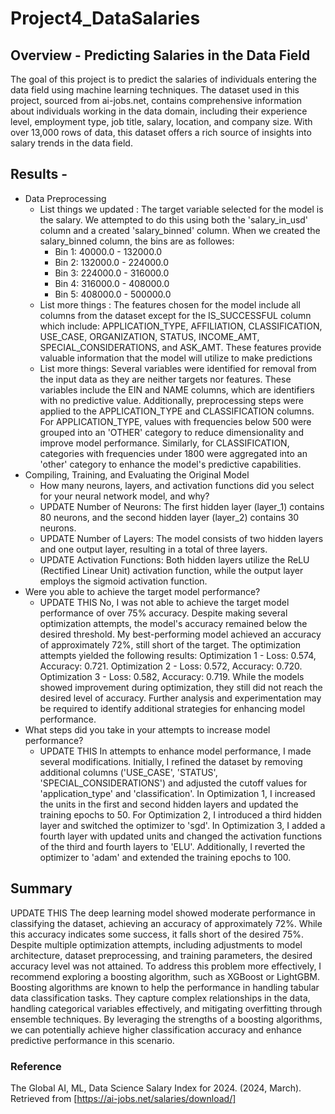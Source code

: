 # Project4_DataSalaries
## Overview - Predicting Salaries in the Data Field
The goal of this project is to predict the salaries of individuals entering the data field using machine learning techniques. The dataset used in this project, sourced from ai-jobs.net, contains comprehensive information about individuals working in the data domain, including their experience level, employment type, job title, salary, location, and company size. With over 13,000 rows of data, this dataset offers a rich source of insights into salary trends in the data field.

## Results - 
* Data Preprocessing
  * List things we updated : The target variable selected for the model is the salary. We attempted to do this using both the 'salary_in_usd' column and a created 'salary_binned' column. When we created the salary_binned column, the bins are as followes:
    * Bin 1: 40000.0 - 132000.0
    * Bin 2: 132000.0 - 224000.0
    * Bin 3: 224000.0 - 316000.0
    * Bin 4: 316000.0 - 408000.0
    * Bin 5: 408000.0 - 500000.0
  * List more things : The features chosen for the model include all columns from the dataset except for the IS_SUCCESSFUL column which include:  APPLICATION_TYPE, AFFILIATION, CLASSIFICATION, USE_CASE, ORGANIZATION, STATUS, INCOME_AMT, SPECIAL_CONSIDERATIONS, and ASK_AMT. These features provide valuable information that the model will utilize to make predictions
  * List more things: Several variables were identified for removal from the input data as they are neither targets nor features. These variables include the EIN and NAME columns, which are identifiers with no predictive value. Additionally, preprocessing steps were applied to the APPLICATION_TYPE and CLASSIFICATION columns. For APPLICATION_TYPE, values with frequencies below 500 were grouped into an 'OTHER' category to reduce dimensionality and improve model performance. Similarly, for CLASSIFICATION, categories with frequencies under 1800 were aggregated into an 'other' category to enhance the model's predictive capabilities.
* Compiling, Training, and Evaluating the Original Model
  * How many neurons, layers, and activation functions did you select for your neural network model, and why?
   * UPDATE Number of Neurons: The first hidden layer (layer_1) contains 80 neurons, and the second hidden layer (layer_2) contains 30 neurons.
   * UPDATE Number of Layers: The model consists of two hidden layers and one output layer, resulting in a total of three layers.
   * UPDATE Activation Functions: Both hidden layers utilize the ReLU (Rectified Linear Unit) activation function, while the output layer employs the sigmoid activation function.
* Were you able to achieve the target model performance?
  * UPDATE THIS No, I was not able to achieve the target model performance of over 75% accuracy. Despite making several optimization attempts, the model's accuracy remained below the desired threshold. My best-performing model achieved an accuracy of approximately 72%, still short of the target. The optimization attempts yielded the following results: Optimization 1 - Loss: 0.574, Accuracy: 0.721. Optimization 2 - Loss: 0.572, Accuracy: 0.720. Optimization 3 - Loss: 0.582, Accuracy: 0.719. While the models showed improvement during optimization, they still did not reach the desired level of accuracy. Further analysis and experimentation may be required to identify additional strategies for enhancing model performance.
* What steps did you take in your attempts to increase model performance?
  * UPDATE THIS In attempts to enhance model performance, I made several modifications. Initially, I refined the dataset by removing additional columns ('USE_CASE', 'STATUS', 'SPECIAL_CONSIDERATIONS') and adjusted the cutoff values for 'application_type' and 'classification'. In Optimization 1, I increased the units in the first and second hidden layers and updated the training epochs to 50. For Optimization 2, I introduced a third hidden layer and switched the optimizer to 'sgd'. In Optimization 3, I added a fourth layer with updated units and changed the activation functions of the third and fourth layers to 'ELU'. Additionally, I reverted the optimizer to 'adam' and extended the training epochs to 100.

## Summary 
UPDATE THIS The deep learning model showed moderate performance in classifying the dataset, achieving an accuracy of approximately 72%. While this accuracy indicates some success, it falls short of the desired 75%. Despite multiple optimization attempts, including adjustments to model architecture, dataset preprocessing, and training parameters, the desired accuracy level was not attained. To address this problem more effectively, I recommend exploring a boosting algorithm, such as XGBoost or LightGBM. Boosting algorithms are known to help the performance in handling tabular data classification tasks. They capture complex relationships in the data, handling categorical variables effectively, and mitigating overfitting through ensemble techniques. By leveraging the strengths of a boosting algorithms, we can potentially achieve higher classification accuracy and enhance predictive performance in this scenario.

### Reference 
The Global AI, ML, Data Science Salary Index for 2024. (2024, March). Retrieved from [https://ai-jobs.net/salaries/download/]
